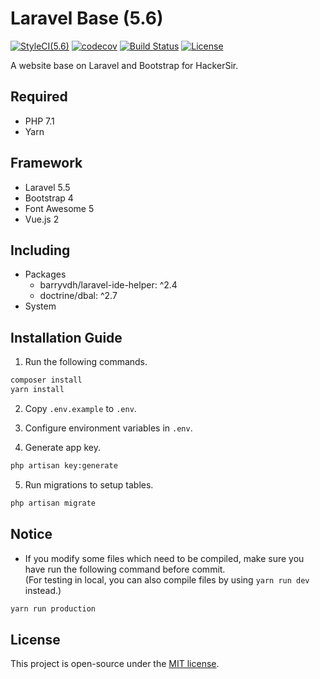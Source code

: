 # Laravel Base (5.6)
[![StyleCI(5.6)](https://styleci.io/repos/65561499/shield?branch=5.6)](https://styleci.io/repos/65561499)
[![codecov](https://codecov.io/gh/HackerSir/laravel-base/branch/5.6/graph/badge.svg)](https://codecov.io/gh/HackerSir/laravel-base)
[![Build Status](https://travis-ci.org/HackerSir/laravel-base.svg?branch=5.6)](https://travis-ci.org/HackerSir/laravel-base)
[![License](https://img.shields.io/github/license/HackerSir/laravel-base.svg)](https://raw.githubusercontent.com/HackerSir/laravel-base/master/LICENSE)

A website base on Laravel and Bootstrap for HackerSir.

## Required
- PHP 7.1
- Yarn

## Framework
- Laravel 5.5
- Bootstrap 4
- Font Awesome 5
- Vue.js 2

## Including
- Packages
  - barryvdh/laravel-ide-helper: ^2.4
  - doctrine/dbal: ^2.7
- System

## Installation Guide
1. Run the following commands.
```bash
composer install  
yarn install
```

2. Copy `.env.example` to `.env`.

3. Configure environment variables in `.env`.

4. Generate app key.
```bash
php artisan key:generate
```

5. Run migrations to setup tables.
```bash
php artisan migrate
```

## Notice
- If you modify some files which need to be compiled, make sure you have run the following command before commit.  
(For testing in local, you can also compile files by using `yarn run dev` instead.)
```bash
yarn run production
```

## License
This project is open-source under the [MIT license](http://opensource.org/licenses/MIT).
